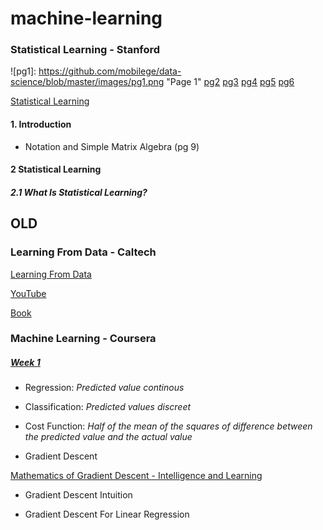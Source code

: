 # machine-learning

### Statistical Learning - Stanford 

![pg1]: https://github.com/mobilege/data-science/blob/master/images/pg1.png "Page 1"
[pg2](https://github.com/mobilege/data-science/blob/master/images/pg2.png "Page 2")
[pg3](https://github.com/mobilege/data-science/blob/master/images/pg3.png "Page 3")
[pg4](https://github.com/mobilege/data-science/blob/master/images/pg4.png "Page 4")
[pg5](https://github.com/mobilege/data-science/blob/master/images/pg5.png "Page 5")
[pg6](https://github.com/mobilege/data-science/blob/master/images/pg6.png "Page 6")

[Statistical Learning](https://lagunita.stanford.edu/courses/HumanitiesSciences/StatLearning/Winter2016/about)

#### 1. Introduction

- Notation and Simple Matrix Algebra (pg 9)

#### 2 Statistical Learning

##### 2.1 What Is Statistical Learning?




## OLD 

### Learning From Data - Caltech 

[Learning From Data](http://work.caltech.edu/telecourse.html)

[YouTube](https://www.youtube.com/playlist?list=PLD63A284B7615313A)

[Book](https://www.amazon.com/Learning-Data-Yaser-S-Abu-Mostafa/dp/1600490069/ref=cm_cr_arp_d_product_top?ie=UTF8)

### Machine Learning - Coursera 

##### [Week 1](https://www.coursera.org/learn/machine-learning/home/week/1)

- Regression: _Predicted value continous_
- Classification: _Predicted values discreet_ 
- Cost Function: _Half of the mean of the squares of difference between the predicted value and the actual value_

- Gradient Descent

[Mathematics of Gradient Descent - Intelligence and Learning](https://youtu.be/jc2IthslyzM)

- Gradient Descent Intuition

- Gradient Descent For Linear Regression
